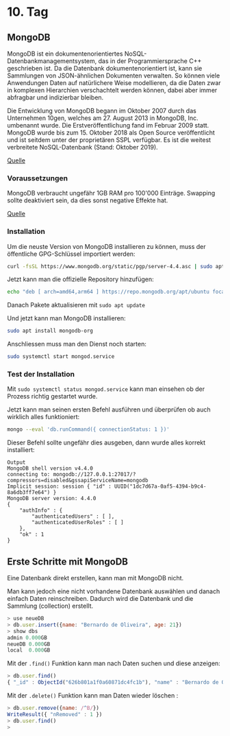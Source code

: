 # 10. Tag
## MongoDB
MongoDB ist ein dokumentenorientiertes NoSQL-Datenbankmanagementsystem, das in der Programmiersprache C++ geschrieben ist. Da die Datenbank dokumentenorientiert ist, kann sie Sammlungen von JSON-ähnlichen Dokumenten verwalten. So können viele Anwendungen Daten auf natürlichere Weise modellieren, da die Daten zwar in komplexen Hierarchien verschachtelt werden können, dabei aber immer abfragbar und indizierbar bleiben.

Die Entwicklung von MongoDB begann im Oktober 2007 durch das Unternehmen 10gen, welches am 27. August 2013 in MongoDB, Inc. umbenannt wurde. Die Erstveröffentlichung fand im Februar 2009 statt. MongoDB wurde bis zum 15. Oktober 2018 als Open Source veröffentlicht und ist seitdem unter der proprietären SSPL verfügbar. Es ist die weitest verbreitete NoSQL-Datenbank (Stand: Oktober 2019).

[Quelle](https://de.wikipedia.org/wiki/MongoDB)

### Voraussetzungen
MongoDB verbraucht ungefähr 1GB RAM pro 100'000 Einträge. Swapping sollte deaktiviert sein, da dies sonst negative Effekte hat.

[Quelle](https://learn.fotoware.com/On-Premises/FotoWeb/05_Configuring_sites/Setting_the_MongoDB_instance_that_FotoWeb_uses/MongoDB_disk_and_memory_requirements#:~:text=MongoDB%20requires%20approximately%201%20GB,performance%20and%20should%20be%20avoided.)

### Installation
Um die neuste Version von MongoDB installieren zu können, muss der öffentliche GPG-Schlüssel importiert werden:

```bash
curl -fsSL https://www.mongodb.org/static/pgp/server-4.4.asc | sudo apt-key add -
```

Jetzt kann man die offizielle Repository hinzufügen:

```bash
echo "deb [ arch=amd64,arm64 ] https://repo.mongodb.org/apt/ubuntu focal/mongodb-org/4.4 multiverse" | sudo tee /etc/apt/sources.list.d/mongodb-org-4.4.list
```

Danach Pakete aktualisieren mit `sudo apt update`

Und jetzt kann man MongoDB installieren: 
```bash
sudo apt install mongodb-org
```

Anschliessen muss man den Dienst noch starten:

```bash
sudo systemctl start mongod.service
```

### Test der Installation
Mit `sudo systemctl status mongod.service` kann man einsehen ob der Prozess richtig gestartet wurde. 

Jetzt kann man seinen ersten Befehl ausführen und überprüfen ob auch wirklich alles funktioniert:

```bash
mongo --eval 'db.runCommand({ connectionStatus: 1 })'
```

Dieser Befehl sollte ungefähr dies ausgeben, dann wurde alles korrekt installiert:

```text
Output
MongoDB shell version v4.4.0
connecting to: mongodb://127.0.0.1:27017/?compressors=disabled&gssapiServiceName=mongodb
Implicit session: session { "id" : UUID("1dc7d67a-0af5-4394-b9c4-8a6db3ff7e64") }
MongoDB server version: 4.4.0
{
	"authInfo" : {
		"authenticatedUsers" : [ ],
		"authenticatedUserRoles" : [ ]
	},
	"ok" : 1
}
```

## Erste Schritte mit MongoDB
Eine Datenbank direkt erstellen, kann man mit MongoDB nicht.

Man kann jedoch eine nicht vorhandene Datenbank auswählen und danach einfach Daten reinschreiben. Dadurch wird die Datenbank und die Sammlung (collection) erstellt.

```javascript
> use neueDB
> db.user.insert({name: "Bernardo de Oliveira", age: 21})
> show dbs
admin 0.000GB
neueDB 0.000GB
local  0.000GB
```

Mit der `.find()` Funktion kann man nach Daten suchen und diese anzeigen:

```javascript
> db.user.find()
{ "_id" : ObjectId("626b801a1f0a60871dc4fc1b"), "name" : "Bernardo de Oliveira", "age" : 21 }
```

Mit der `.delete()` Funktion kann man Daten wieder löschen :
```javascript
> db.user.remove({name: /^B/})
WriteResult({ "nRemoved" : 1 })
> db.user.find()
> 
```

